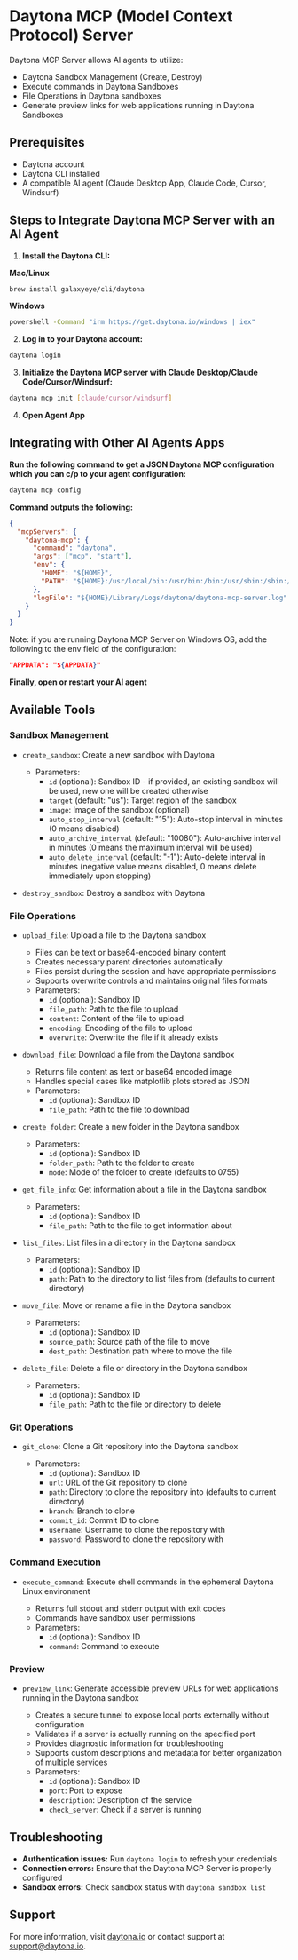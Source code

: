 # Daytona MCP (Model Context Protocol) Server

Daytona MCP Server allows AI agents to utilize:

- Daytona Sandbox Management (Create, Destroy)
- Execute commands in Daytona Sandboxes
- File Operations in Daytona sandboxes
- Generate preview links for web applications running in Daytona Sandboxes

## Prerequisites

- Daytona account
- Daytona CLI installed
- A compatible AI agent (Claude Desktop App, Claude Code, Cursor, Windsurf)

## Steps to Integrate Daytona MCP Server with an AI Agent

1. **Install the Daytona CLI:**

**Mac/Linux**

```bash
brew install galaxyeye/cli/daytona
```

**Windows**

```bash
powershell -Command "irm https://get.daytona.io/windows | iex"
```

2. **Log in to your Daytona account:**

```bash
daytona login
```

3. **Initialize the Daytona MCP server with Claude Desktop/Claude Code/Cursor/Windsurf:**

```bash
daytona mcp init [claude/cursor/windsurf]
```

4. **Open Agent App**

## Integrating with Other AI Agents Apps

**Run the following command to get a JSON Daytona MCP configuration which you can c/p to your agent configuration:**

```bash
daytona mcp config
```

**Command outputs the following:**

```json
{
  "mcpServers": {
    "daytona-mcp": {
      "command": "daytona",
      "args": ["mcp", "start"],
      "env": {
        "HOME": "${HOME}",
        "PATH": "${HOME}:/usr/local/bin:/usr/bin:/bin:/usr/sbin:/sbin:/opt/homebrew/bin"
      },
      "logFile": "${HOME}/Library/Logs/daytona/daytona-mcp-server.log"
    }
  }
}
```

Note: if you are running Daytona MCP Server on Windows OS, add the following to the env field of the configuration:

```json
"APPDATA": "${APPDATA}"
```

**Finally, open or restart your AI agent**

## Available Tools

### Sandbox Management

- `create_sandbox`: Create a new sandbox with Daytona

  - Parameters:
    - `id` (optional): Sandbox ID - if provided, an existing sandbox will be used, new one will be created otherwise
    - `target` (default: "us"): Target region of the sandbox
    - `image`: Image of the sandbox (optional)
    - `auto_stop_interval` (default: "15"): Auto-stop interval in minutes (0 means disabled)
    - `auto_archive_interval` (default: "10080"): Auto-archive interval in minutes (0 means the maximum interval will be used)
    - `auto_delete_interval` (default: "-1"): Auto-delete interval in minutes (negative value means disabled, 0 means delete immediately upon stopping)

- `destroy_sandbox`: Destroy a sandbox with Daytona

### File Operations

- `upload_file`: Upload a file to the Daytona sandbox

  - Files can be text or base64-encoded binary content
  - Creates necessary parent directories automatically
  - Files persist during the session and have appropriate permissions
  - Supports overwrite controls and maintains original files formats
  - Parameters:
    - `id` (optional): Sandbox ID
    - `file_path`: Path to the file to upload
    - `content`: Content of the file to upload
    - `encoding`: Encoding of the file to upload
    - `overwrite`: Overwrite the file if it already exists

- `download_file`: Download a file from the Daytona sandbox

  - Returns file content as text or base64 encoded image
  - Handles special cases like matplotlib plots stored as JSON
  - Parameters:
    - `id` (optional): Sandbox ID
    - `file_path`: Path to the file to download

- `create_folder`: Create a new folder in the Daytona sandbox

  - Parameters:
    - `id` (optional): Sandbox ID
    - `folder_path`: Path to the folder to create
    - `mode`: Mode of the folder to create (defaults to 0755)

- `get_file_info`: Get information about a file in the Daytona sandbox

  - Parameters:
    - `id` (optional): Sandbox ID
    - `file_path`: Path to the file to get information about

- `list_files`: List files in a directory in the Daytona sandbox

  - Parameters:
    - `id` (optional): Sandbox ID
    - `path`: Path to the directory to list files from (defaults to current directory)

- `move_file`: Move or rename a file in the Daytona sandbox

  - Parameters:
    - `id` (optional): Sandbox ID
    - `source_path`: Source path of the file to move
    - `dest_path`: Destination path where to move the file

- `delete_file`: Delete a file or directory in the Daytona sandbox

  - Parameters:
    - `id` (optional): Sandbox ID
    - `file_path`: Path to the file or directory to delete

### Git Operations

- `git_clone`: Clone a Git repository into the Daytona sandbox

  - Parameters:
    - `id` (optional): Sandbox ID
    - `url`: URL of the Git repository to clone
    - `path`: Directory to clone the repository into (defaults to current directory)
    - `branch`: Branch to clone
    - `commit_id`: Commit ID to clone
    - `username`: Username to clone the repository with
    - `password`: Password to clone the repository with

### Command Execution

- `execute_command`: Execute shell commands in the ephemeral Daytona Linux environment

  - Returns full stdout and stderr output with exit codes
  - Commands have sandbox user permissions
  - Parameters:
    - `id` (optional): Sandbox ID
    - `command`: Command to execute

### Preview

- `preview_link`: Generate accessible preview URLs for web applications running in the Daytona sandbox

  - Creates a secure tunnel to expose local ports externally without configuration
  - Validates if a server is actually running on the specified port
  - Provides diagnostic information for troubleshooting
  - Supports custom descriptions and metadata for better organization of multiple services
  - Parameters:
    - `id` (optional): Sandbox ID
    - `port`: Port to expose
    - `description`: Description of the service
    - `check_server`: Check if a server is running

## Troubleshooting

- **Authentication issues:** Run `daytona login` to refresh your credentials
- **Connection errors:** Ensure that the Daytona MCP Server is properly configured
- **Sandbox errors:** Check sandbox status with `daytona sandbox list`

## Support

For more information, visit [daytona.io](https://daytona.io) or contact support at support@daytona.io.
